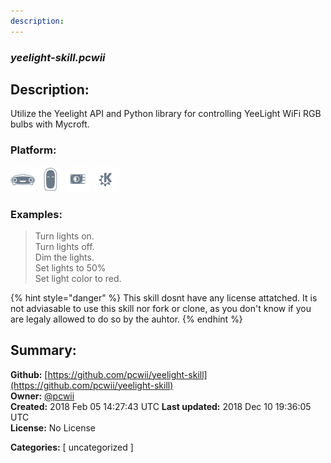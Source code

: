 ```yaml
---
description: 
---
```


### _yeelight-skill.pcwii_  
## Description:  
Utilize the Yeelight API and Python library for controlling YeeLight WiFi RGB bulbs with Mycroft.  
  
  
### Platform:  
 ![Mark I](../.gitbook/assets/mark-1-icon.png)  ![Mark II](../.gitbook/assets/mark-2-icon.png)  ![Picroft](../.gitbook/assets/picroft-icon.png)  ![plasmoid](../.gitbook/assets/kde.png)   
### Examples:  
> Turn lights on.  
> Turn lights off.  
> Dim the lights.  
> Set lights to 50%  
> Set light color to red.  
  
{% hint style="danger" %}
This skill dosnt have any license attatched. It is not adviasable to use this skill nor fork or clone, as you don't know if you are legaly allowed to do so by the auhtor.
{% endhint %}
  
## Summary:  
**Github:** [https://github.com/pcwii/yeelight-skill](https://github.com/pcwii/yeelight-skill)  
**Owner:** [@pcwii](https://github.com/pcwii)  
**Created:** 2018 Feb 05 14:27:43 UTC  **Last updated:** 2018 Dec 10 19:36:05 UTC  
**License:** No License  
  
**Categories:** [ uncategorized ]   
